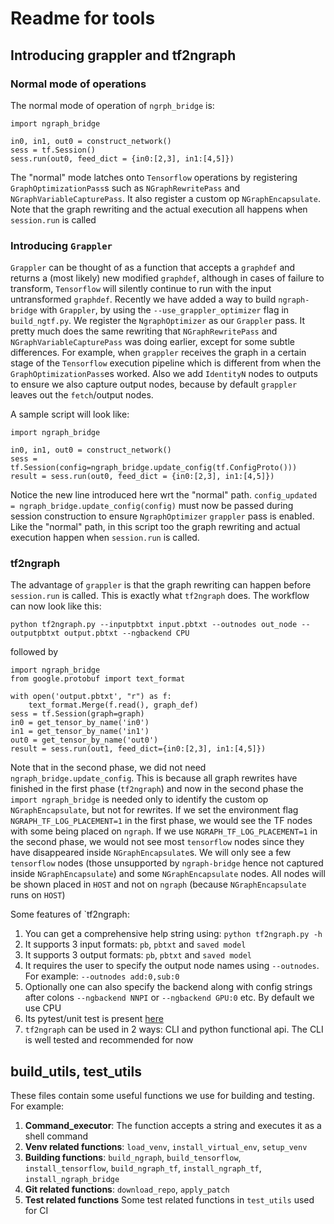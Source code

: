# Readme for tools


## Introducing grappler and tf2ngraph

### Normal mode of operations
The normal mode of operation of `ngrph_bridge` is:
```
import ngraph_bridge

in0, in1, out0 = construct_network()
sess = tf.Session()
sess.run(out0, feed_dict = {in0:[2,3], in1:[4,5]})
```

The "normal" mode latches onto `Tensorflow` operations by registering `GraphOptimizationPass`s such as `NGraphRewritePass` and `NGraphVariableCapturePass`. It also register a custom op `NGraphEncapsulate`. Note that the graph rewriting and the actual execution all happens when `session.run` is called


### Introducing `Grappler`
`Grappler` can be thought of as a function that accepts a `graphdef` and returns a (most likely) new modified `graphdef`, although in cases of failure to transform, `Tensorflow` will silently continue to run with the input untransformed `graphdef`. Recently we have added a way to build `ngraph-bridge` with `Grappler`, by using the `--use_grappler_optimizer` flag in `build_ngtf.py`. We register the `NgraphOptimizer` as our `Grappler` pass. It pretty much does the same rewriting that `NGraphRewritePass` and `NGraphVariableCapturePass` was doing earlier, except for some subtle differences. For example, when `grappler` receives the graph in a certain stage of the `Tensorflow` execution pipeline which is different from when the `GraphOptimizationPass`es worked. Also we add `IdentityN` nodes to outputs to ensure we also capture output nodes, because by default `grappler` leaves out the `fetch`/output nodes.

A sample script will look like:
```
import ngraph_bridge

in0, in1, out0 = construct_network()
sess = tf.Session(config=ngraph_bridge.update_config(tf.ConfigProto()))
result = sess.run(out0, feed_dict = {in0:[2,3], in1:[4,5]})
```

Notice the new line introduced here wrt the "normal" path. `config_updated = ngraph_bridge.update_config(config)` must now be passed during session construction to ensure `NgraphOptimizer` `grappler` pass is enabled. Like the "normal" path, in this script too the graph rewriting and actual execution happen when `session.run` is called.


### tf2ngraph

The advantage of `grappler` is that the graph rewriting can happen before `session.run` is called. This is exactly what `tf2ngraph` does. The workflow can now look like this:
```
python tf2ngraph.py --inputpbtxt input.pbtxt --outnodes out_node --outputpbtxt output.pbtxt --ngbackend CPU
```
followed by
```
import ngraph_bridge
from google.protobuf import text_format

with open('output.pbtxt', "r") as f:
    text_format.Merge(f.read(), graph_def)
sess = tf.Session(graph=graph)
in0 = get_tensor_by_name('in0')
in1 = get_tensor_by_name('in1')
out0 = get_tensor_by_name('out0')
result = sess.run(out1, feed_dict={in0:[2,3], in1:[4,5]})
```

Note that in the second phase, we did not need `ngraph_bridge.update_config`. This is because all graph rewrites have finished in the first phase (`tf2ngraph`) and now in the second phase the `import ngraph_bridge` is needed only to identify the custom op `NGraphEncapsulate`, but not for rewrites. If we set the environment flag `NGRAPH_TF_LOG_PLACEMENT=1` in the first phase, we would see the TF nodes with some being placed on `ngraph`. If we use `NGRAPH_TF_LOG_PLACEMENT=1` in the second phase, we would not see most `tensorflow` nodes since they have disappeared inside `NGraphEncapsulate`s. We will only see a few `tensorflow` nodes (those unsupported by `ngraph-bridge` hence not captured inside `NGraphEncapsulate`) and some `NGraphEncapsulate` nodes. All nodes will be shown placed in `HOST` and not on `ngraph` (because `NGraphEncapsulate` runs on `HOST`)

Some features of `tf2ngraph:
1. You can get a comprehensive help string using: `python tf2ngraph.py -h`
2. It supports 3 input formats: `pb`, `pbtxt` and `saved model`
3. It supports 3 output formats: `pb`, `pbtxt` and `saved model`
4. It requires the user to specify the output node names using `--outnodes`. For example: `--outnodes add:0,sub:0`
5. Optionally one can also specify the backend along with config strings after colons `--ngbackend NNPI` or `--ngbackend GPU:0` etc. By default we use CPU
6. Its pytest/unit test is present [here]
7. `tf2ngraph` can be used in 2 ways: CLI and python functional api. The CLI is well tested and recommended for now

## build_utils, test_utils
These files contain some useful functions we use for building and testing. For example:
1. **Command_executor**: The function accepts a string and executes it as a shell command
2. **Venv related functions**: `load_venv`, `install_virtual_env`, `setup_venv`
3. **Building functions**: `build_ngraph`, `build_tensorflow`, `install_tensorflow`, `build_ngraph_tf`, `install_ngraph_tf`, `install_ngraph_bridge`
4. **Git related functions**: `download_repo`, `apply_patch`
5. **Test related functions** Some test related functions in `test_utils` used for CI

[here]: https://github.com/tensorflow/ngraph-bridge/blob/master/test/python/test_convert_script.py

